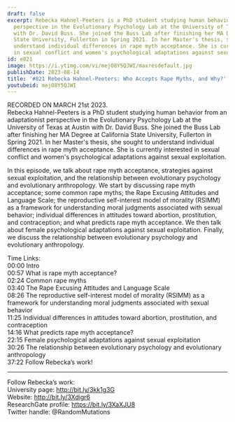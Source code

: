 ```yaml
---
draft: false
excerpt: Rebecka Hahnel-Peeters is a PhD student studying human behavior from an adaptationist
  perspective in the Evolutionary Psychology Lab at the University of Texas at Austin
  with Dr. David Buss. She joined the Buss Lab after finishing her MA Degree at California
  State University, Fullerton in Spring 2021. In her Master's thesis, she sought to
  understand individual differences in rape myth acceptance. She is currently interested
  in sexual conflict and women's psychological adaptations against sexual exploitation.
id: e821
image: https://i.ytimg.com/vi/mejO8Y5QJWI/maxresdefault.jpg
publishDate: 2023-08-14
title: '#821 Rebecka Hahnel-Peeters: Who Accepts Rape Myths, and Why?'
youtubeid: mejO8Y5QJWI
---
```

RECORDED ON MARCH 21st 2023.  
Rebecka Hahnel-Peeters is a PhD student studying human behavior from an adaptationist perspective in the Evolutionary Psychology Lab at the University of Texas at Austin with Dr. David Buss. She joined the Buss Lab after finishing her MA Degree at California State University, Fullerton in Spring 2021. In her Master's thesis, she sought to understand individual differences in rape myth acceptance. She is currently interested in sexual conflict and women's psychological adaptations against sexual exploitation.

In this episode, we talk about rape myth acceptance, strategies against sexual exploitation, and the relationship between evolutionary psychology and evolutionary anthropology. We start by discussing rape myth acceptance; some common rape myths; the Rape Excusing Attitudes and Language Scale; the reproductive self-interest model of morality (RSIMM) as a framework for understanding moral judgments associated with sexual behavior; individual differences in attitudes toward abortion, prostitution, and contraception; and what predicts rape myth acceptance. We then talk about female psychological adaptations against sexual exploitation. Finally, we discuss the relationship between evolutionary psychology and evolutionary anthropology.

Time Links:  
00:00 Intro  
00:57  What is rape myth acceptance?  
02:24  Common rape myths  
03:40  The Rape Excusing Attitudes and Language Scale  
08:26  The reproductive self-interest model of morality (RSIMM) as a framework for understanding moral judgments associated with sexual behavior  
11:25  Individual differences in attitudes toward abortion, prostitution, and contraception  
14:16  What predicts rape myth acceptance?  
22:15  Female psychological adaptations against sexual exploitation  
30:26  The relationship between evolutionary psychology and evolutionary anthropology  
37:22  Follow Rebecka’s work!

---

Follow Rebecka’s work:  
University page: http://bit.ly/3kk1g3G  
Website: http://bit.ly/3Xdigr6  
ResearchGate profile: https://bit.ly/3XaXJU8  
Twitter handle: @RandomMutations

